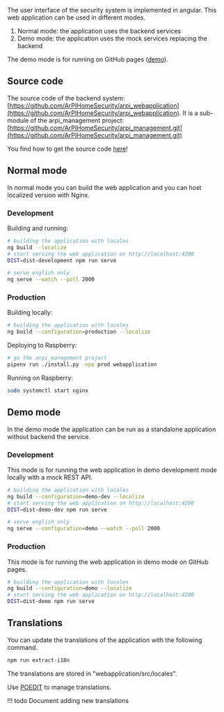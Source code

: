 The user interface of the security system is implemented in angular. This web application
can be used in different modes.

1. Normal mode: the application uses the backend services
2. Demo mode: the application uses the mock services replacing the backend

The demo mode is for running on GitHub pages ([demo](https://demo.arpi-security.info)).

## Source code

The source code of the backend system:
[https://github.com/ArPIHomeSecurity/arpi_webapplication](https://github.com/ArPIHomeSecurity/arpi_webapplication).
It is a sub-module of the arpi_management project:
[https://github.com/ArPIHomeSecurity/arpi_management.git](https://github.com/ArPIHomeSecurity/arpi_management.git)

You find how to get the source code [here](index.md#getting-the-code)!

## Normal mode

In normal mode you can build the web application and you can host localized version with Nginx.

### Development

Building and running:
```bash
# building the application with locales
ng build --localize
# start serving the web application on http://localhost:4200
DIST=dist-development npm run serve

# serve english only
ng serve --watch --poll 2000
```

### Production


Building locally:
```bash
# building the application with locales
ng build --configuration=production --localize
```

Deploying to Raspberry:
```bash
# go the arpi_management project
pipenv run ./install.py -vpe prod webapplication
```

Running on Raspberry:
```bash
sudo systemctl start nginx
```

## Demo mode

In the demo mode the application can be run as a standalone application without backend the service.

### Development

This mode is for running the web application in demo development mode locally with
a mock REST API.

```bash
# building the application with locales
ng build --configuration=demo-dev --localize
# start serving the web application on http://localhost:4200
DIST=dist-demo-dev npm run serve

# serve english only
ng serve --configuration=demo --watch --poll 2000
```

### Production

This mode is for running the web application in demo mode on GitHub pages.

```bash
# building the application with locales
ng build --configuration=demo --localize
# start serving the web application on http://localhost:4200
DIST=dist-demo npm run serve
```

## Translations

You can update the translations of the application with the following command.

```bash
npm run extract-i18n
```

The translations are stored in "webapplication/src/locales".

Use [POEDIT](https://poedit.net/) to manage translations.

!!! todo
    Document adding new translations
